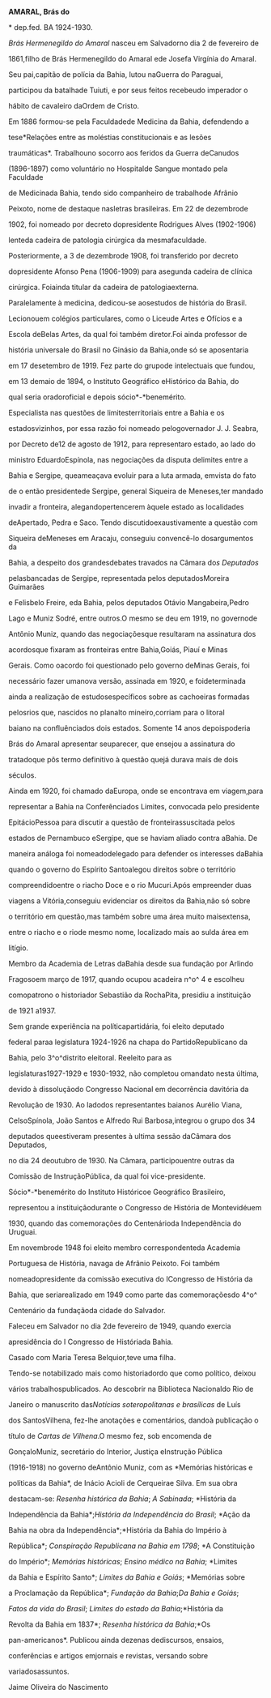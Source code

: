 **AMARAL, Brás do**



\* dep.fed. BA 1924-1930.



*Brás Hermenegildo do Amaral* nasceu em Salvadorno dia 2 de fevereiro de

1861,filho de Brás Hermenegildo do Amaral ede Josefa Virgínia do Amaral.

Seu pai,capitão de polícia da Bahia, lutou naGuerra do Paraguai,

participou da batalhade Tuiuti, e por seus feitos recebeudo imperador o

hábito de cavaleiro daOrdem de Cristo.



Em 1886 formou-se pela Faculdadede Medicina da Bahia, defendendo a

tese*Relações entre as moléstias constitucionais e as lesões

traumáticas*. Trabalhouno socorro aos feridos da Guerra deCanudos

(1896-1897) como voluntário no Hospitalde Sangue montado pela Faculdade

de Medicinada Bahia, tendo sido companheiro de trabalhode Afrânio

Peixoto, nome de destaque nasletras brasileiras. Em 22 de dezembrode

1902, foi nomeado por decreto dopresidente Rodrigues Alves (1902-1906)

lenteda cadeira de patologia cirúrgica da mesmafaculdade.

Posteriormente, a 3 de dezembrode 1908, foi transferido por decreto

dopresidente Afonso Pena (1906-1909) para asegunda cadeira de clínica

cirúrgica. Foiainda titular da cadeira de patologiaexterna.



Paralelamente à medicina, dedicou-se aosestudos de história do Brasil.

Lecionouem colégios particulares, como o Liceude Artes e Ofícios e a

Escola deBelas Artes, da qual foi também diretor.Foi ainda professor de

história universale do Brasil no Ginásio da Bahia,onde só se aposentaria

em 17 desetembro de 1919. Fez parte do grupode intelectuais que fundou,

em 13 demaio de 1894, o Instituto Geográfico eHistórico da Bahia, do

qual seria oradoroficial e depois sócio*-*benemérito.



Especialista nas questões de limitesterritoriais entre a Bahia e os

estadosvizinhos, por essa razão foi nomeado pelogovernador J. J. Seabra,

por Decreto de12 de agosto de 1912, para representaro estado, ao lado do

ministro EduardoEspínola, nas negociações da disputa delimites entre a

Bahia e Sergipe, queameaçava evoluir para a luta armada, emvista do fato

de o então presidentede Sergipe, general Siqueira de Meneses,ter mandado

invadir a fronteira, alegandopertencerem àquele estado as localidades

deApertado, Pedra e Saco. Tendo discutidoexaustivamente a questão com

Siqueira deMeneses em Aracaju, conseguiu convencê-lo dosargumentos da

Bahia, a despeito dos grandesdebates travados na Câmara do*s Deputados*

pelasbancadas de Sergipe, representada pelos deputadosMoreira Guimarães

e Felisbelo Freire, eda Bahia, pelos deputados Otávio Mangabeira,Pedro

Lago e Muniz Sodré, entre outros.O mesmo se deu em 1919, no governode

Antônio Muniz, quando das negociaçõesque resultaram na assinatura dos

acordosque fixaram as fronteiras entre Bahia,Goiás, Piauí e Minas

Gerais. Como oacordo foi questionado pelo governo deMinas Gerais, foi

necessário fazer umanova versão, assinada em 1920, e foideterminada

ainda a realização de estudosespecíficos sobre as cachoeiras formadas

pelosrios que, nascidos no planalto mineiro,corriam para o litoral

baiano na confluênciados dois estados. Somente 14 anos depoispoderia

Brás do Amaral apresentar seuparecer, que ensejou a assinatura do

tratadoque pôs termo definitivo à questão quejá durava mais de dois

séculos.



Ainda em 1920, foi chamado daEuropa, onde se encontrava em viagem,para

representar a Bahia na Conferênciados Limites, convocada pelo presidente

EpitácioPessoa para discutir a questão de fronteirassuscitada pelos

estados de Pernambuco eSergipe, que se haviam aliado contra aBahia. De

maneira análoga foi nomeadodelegado para defender os interesses daBahia

quando o governo do Espírito Santoalegou direitos sobre o território

compreendidoentre o riacho Doce e o rio Mucuri.Após empreender duas

viagens a Vitória,conseguiu evidenciar os direitos da Bahia,não só sobre

o território em questão,mas também sobre uma área muito maisextensa,

entre o riacho e o riode mesmo nome, localizado mais ao sulda área em

litígio.



Membro da Academia de Letras daBahia desde sua fundação por Arlindo

Fragosoem março de 1917, quando ocupou acadeira n^o^ 4 e escolheu

comopatrono o historiador Sebastião da RochaPita, presidiu a instituição

de 1921 a1937.



Sem grande experiência na políticapartidária, foi eleito deputado

federal paraa legislatura 1924-1926 na chapa do PartidoRepublicano da

Bahia, pelo 3^o^distrito eleitoral. Reeleito para as

legislaturas1927-1929 e 1930-1932, não completou omandato nesta última,

devido à dissoluçãodo Congresso Nacional em decorrência davitória da

Revolução de 1930. Ao ladodos representantes baianos Aurélio Viana,

CelsoSpínola, João Santos e Alfredo Rui Barbosa,integrou o grupo dos 34

deputados queestiveram presentes à ultima sessão daCâmara dos Deputados,

no dia 24 deoutubro de 1930. Na Câmara, participouentre outras da

Comissão de InstruçãoPública, da qual foi vice-presidente.



Sócio*-*benemérito do Instituto Históricoe Geográfico Brasileiro,

representou a instituiçãodurante o Congresso de História de Montevidéuem

1930, quando das comemorações do Centenárioda Independência do Uruguai.

Em novembrode 1948 foi eleito membro correspondenteda Academia

Portuguesa de História, navaga de Afrânio Peixoto. Foi também

nomeadopresidente da comissão executiva do ICongresso de História da

Bahia, que seriarealizado em 1949 como parte das comemoraçõesdo 4^o^

Centenário da fundaçãoda cidade do Salvador.



Faleceu em Salvador no dia 2de fevereiro de 1949, quando exercia

apresidência do I Congresso de Históriada Bahia.



Casado com Maria Teresa Belquior,teve uma filha.



Tendo-se notabilizado mais como historiadordo que como político, deixou

vários trabalhospublicados. Ao descobrir na Biblioteca Nacionaldo Rio de

Janeiro o manuscrito das*Notícias soteropolitanas e brasílicas* de Luís

dos SantosVilhena, fez-lhe anotações e comentários, dandoà publicação o

título de *Cartas de Vilhena*.O mesmo fez, sob encomenda de

GonçaloMuniz, secretário do Interior, Justiça eInstrução Pública

(1916-1918) no governo deAntônio Muniz, com as *Memórias históricas e

políticas da Bahia*, de Inácio Acioli de Cerqueirae Silva. Em sua obra

destacam-se: *Resenha histórica da Bahia*; *A Sabinada*; *História da

Independência da Bahia*;*História da Independência do Brasil*; *Ação da

Bahia na obra da Independência*;*História da Bahia do Império à

República*; *Conspiração Republicana na Bahia em 1798*; *A Constituição

do Império*; *Memórias históricas*; *Ensino médico na Bahia*; *Limites

da Bahia e Espírito Santo*; *Limites da Bahia e Goiás*; *Memórias sobre

a Proclamação da República*; *Fundação da Bahia*;*Da Bahia e Goiás*;

*Fatos da vida do Brasil*; *Limites do estado da Bahia*;*História da

Revolta da Bahia em 1837*; *Resenha histórica da Bahia*;*Os

pan-americanos*. Publicou ainda dezenas dediscursos, ensaios,

conferências e artigos emjornais e revistas, versando sobre

variadosassuntos.



Jaime Oliveira do Nascimento



